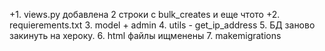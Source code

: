 +1. views.py добавлена 2 строки с bulk_creates и еще чтото
+2. requierements.txt
3. model + admin
4. utils - get_ip_address
5. БД заново закинуть на хероку.
6. html файлы ищменены
7. makemigrations
